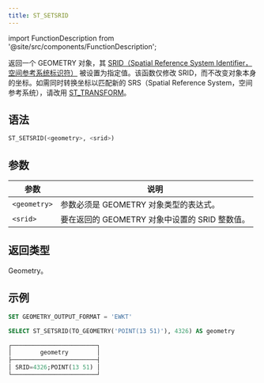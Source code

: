 ```yaml
---
title: ST_SETSRID
---
```

import FunctionDescription from '@site/src/components/FunctionDescription';

<FunctionDescription description="引入或更新于：v1.2.566"/>

返回一个 GEOMETRY 对象，其 [SRID（Spatial Reference System Identifier，空间参考系统标识符）](https://en.wikipedia.org/wiki/Spatial_reference_system#Identifier) 被设置为指定值。该函数仅修改 SRID，而不改变对象本身的坐标。如需同时转换坐标以匹配新的 SRS（Spatial Reference System，空间参考系统），请改用 [ST_TRANSFORM](st-transform.md)。

## 语法

```sql
ST_SETSRID(<geometry>, <srid>)
```

## 参数

| 参数         | 说明                                                         |
|--------------|-------------------------------------------------------------|
| `<geometry>` | 参数必须是 GEOMETRY 对象类型的表达式。                      |
| `<srid>`     | 要在返回的 GEOMETRY 对象中设置的 SRID 整数值。              |

## 返回类型

Geometry。

## 示例

```sql
SET GEOMETRY_OUTPUT_FORMAT = 'EWKT'

SELECT ST_SETSRID(TO_GEOMETRY('POINT(13 51)'), 4326) AS geometry

┌────────────────────────┐
│        geometry        │
├────────────────────────┤
│ SRID=4326;POINT(13 51) │
└────────────────────────┘

```